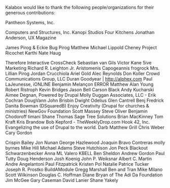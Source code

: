 Kalabox would like to thank the following people/organizations for their generous contributions:

Pantheon Systems, Inc.

Computers and Structures, Inc.
Kanopi Studios
Four Kitchens
Jonathan Anderson, UX Magazine

James Pirog & Eckie Bug Pirog
Matthew Michael Lippold Cheney
Project Ricochet
Karthi
Nate Haug

Therefore Interactive
CrossCheck
Sebastian van Gils
Victor Kane
5ive Marketing
Richard R. Leighton Jr.
Aristomenis Capogeannis
frogrock
Mrs. Lillian Pirog
Jordan Crucchiola
Ariel Gold
Alec Reynolds
Don Koller
Crowd Communications Group, LLC
Duran Goodyear | http://alphex.com
Paul LaJeunesse, iONLINE
Benjamin Melançon
ERROR
Matthew Alan Young
Robert Ristroph
Kevin Bridges
Jason Bell
Carson Black
Andy Kucharski
Aimee Degnan, Powered by Drupal
Molly Duggan Associates, LLC - Erik Cochran
DougVann
John Brisbin
Dwight Odelius
Glen Cantrell
Benj Fredrick
Danita Bowman (DSquaredB)
Enjoy Creativity (Drupal for churches & ministries)
NewGov Foundation
Scott Massey
Steve Oliver
Benjamin Chodoroff
timani
Shane Thomas
Sage Tree Solutions
Brian MacKinney
Tom Kraft
Kris Brandow
Bob Kepford - TheWeeklyDrop.com
Hook 42, Inc. Evangelizing the use of Drupal to the world.
Darb
Matthew Grill
Chris Weber
Cary Gordon

Crispin Bailey
Jon Nunan
George Hazlewood
Joaquin Bravo Contreras
molly byrnes
Mike Hill
Michael Adams
Steve Hutchison
Jon Peck
Blackout Schwarzenbecker
Anna ML Valero
KBELL
Ben Sheldon
Andrew Gordon
Paul Tutty
Doug Henderson
Josh Koenig
John P. Weiksnar
Albert C. Martin
Andre Angelantoni
Paul Fitzpatrick
Kristen Pol
Natalie Patrice Tucker
Joseph R. Prostko
BuildAModule
Gregg Marshall
Ben and Tran
Mike Milano
Scott Wilkinson
Douglas C. Hoffman
Diane Bryan of The Adi Da Foundation
Jim McGee
Gary Caseman
David Lanier
Shane Yakely
